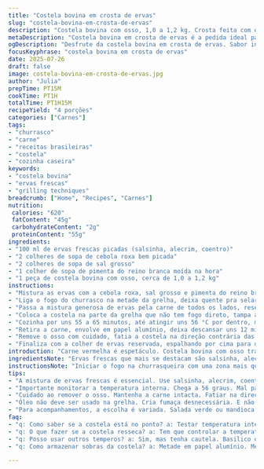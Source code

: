 ```yaml
---
title: "Costela bovina em crosta de ervas"
slug: "costela-bovina-em-crosta-de-ervas"
description: "Costela bovina com osso, 1,0 a 1,2 kg. Crosta feita com ervas frescas: salsinha, alecrim, coentro. Alho substituído por cebola roxa picada. Sal grosso e pimenta do reino branca moída. Cozimento em churrasco comum, meio fogo, 55 a 65 minutos até ponto mal passado, interior 56 °C. Descanso em papel alumínio e corte tradicional após remoção do osso."
metaDescription: "Costela bovina em crosta de ervas é a pedida ideal para uma refeição saborosa e cheia de tradições brasileiras."
ogDescription: "Desfrute da costela bovina em crosta de ervas. Sabor intenso que destaca a carne. Receita perfeita para um churrasco."
focusKeyphrase: "costela bovina em crosta de ervas"
date: 2025-07-26
draft: false
image: costela-bovina-em-crosta-de-ervas.jpg
author: "Julia"
prepTime: PT15M
cookTime: PT1H
totalTime: PT1H15M
recipeYield: "4 porções"
categories: ["Carnes"]
tags:
- "churrasco"
- "carne"
- "receitas brasileiras"
- "costela"
- "cozinha caseira"
keywords:
- "costela bovina"
- "ervas frescas"
- "grilling techniques"
breadcrumb: ["Home", "Recipes", "Carnes"]
nutrition: 
 calories: "620"
 fatContent: "45g"
 carbohydrateContent: "2g"
 proteinContent: "55g"
ingredients:
- "100 ml de ervas frescas picadas (salsinha, alecrim, coentro)"
- "2 colheres de sopa de cebola roxa bem picada"
- "2 colheres de sopa de sal grosso"
- "1 colher de sopa de pimenta do reino branca moída na hora"
- "1 peça de costela bovina com osso, cerca de 1,0 a 1,2 kg"
instructions:
- "Mistura as ervas com a cebola roxa, sal grosso e pimenta do reino branca até formar uma pasta grossa."
- "Liga o fogo do churrasco na metade da grelha, deixa quente pra selar depois."
- "Passa a mistura generosa de ervas pela carne de todos os lados, reserva uma colher pra finalização."
- "Coloca a costela na parte da grelha que não tem fogo direto, tampa a churrasqueira."
- "Cozinha por uns 55 a 65 minutos, até atingir uns 56 °C por dentro, mal passada."
- "Retira a carne, envolve em papel alumínio, deixa descansar uns 12 minutos pra sucos redistribuírem."
- "Remove o osso com cuidado, fatia a costela na direção contrária das fibras."
- "Finaliza com a colher de ervas reservada, espalhando por cima para dar frescor."
introduction: "Carne vermelha é espetáculo. Costela bovina com osso traz sabor, textura, tradição. Crosta de ervas dá aroma intenso, quase perfume. Trocou alho por cebola roxa, porque corta o ardor, traz doçura inesperada. Sal grosso é indispensável, tempero rústico que ressalta carne. Fogo na churrasqueira em dois estágios, um lado alto pra grelhar rápido e outro indireto pra terminar cavando sabor. Descanso sólido, indispensável. Cortar contra a fibra, pra não embolar. Serve bem no corte em fatias generosas, com salada verde, mandioca ou farofa pra equilibrar. Rústico, robusto. Sem mistério, só prática e vontade."
ingredientsNote: "Ervas frescas que mais se destacam são salsinha, alecrim e coentro. Trocar o alho por cebola roxa picadinha muda tudo, equilibra o tempero e evita aquela ardência forte no paladar. O sal grosso precisa ter granulação grande para liberar sabor lentamente durante o cozimento, enquanto a pimenta do reino branca é menos agressiva que a preta, entrega frescor. Costela com osso deve estar em temperatura ambiente antes de temperar, para cozimento uniforme. Marinada não é necessária, o sabor vem da crosta, feita com ingredientes frescos e simples que você encontra em qualquer feira. Sim, cebola roxa no lugar do alho; dá doçura e mais suavidade, valorizando a carne sem exagerar."
instructionsNote: "Iniciar o fogo na churrasqueira com uma zona mais quente e outra sem fogo direto é fundamental para controlar a temperatura e evitar que a costela resseque. Aplicar a crosta de ervas em uma camada espessa garante que os temperos penetrem pouco a pouco durante o cozimento. O tempo de 55 a 65 minutos é uma média, a carne deve ser monitorada com termômetro para atingir cerca de 56 °C para mal passado. Nunca pule o descanso da carne, que deve ser feito em papel alumínio para preservar os sucos e garantir uma textura macia. O corte contra as fibras da carne facilita a mastigação e realça a maciez. Finalizar com o tempero reservado reforça o frescor das ervas, trazendo contraste com o sabor mais intenso da carne."
tips:
- "A mistura de ervas frescas é essencial. Use salsinha, alecrim, coentro. Mistura tudo com sal e cebola roxa. Camada grossa na carne é fundamental. Isso alucina o sabor. Fogo controlado então. Zona quente para selar, outra mais baixa pra cozinhar."
- "Importante monitorar a temperatura interna. Chega a 56 graus. Mal passada. Se não tiver termômetro, pegada da carne serve. Firme porém macia é o ideal. Evitar ressecamento é crucial. Papel alumínio faz a mágica ao final."
- "Cuidado ao remover o osso. Mantenha a carne intacta. Fatiar na direção contrária das fibras só. Isso ajuda na mastigação. Melhor textura no prato. Finalizar com menos erva reservada. Essa dosagem explode frescor."
- "Óleo não deve ser usado na grelha. Cria fumaça desnecessária. E não dá sabor. Se busca variações, experimente limão. Raspas de limão facilitam frescor. Gengibre ralado também pode entrar na mistura."
- "Para acompanhamentos, a escolha é variada. Salada verde ou mandioca frita funciona bem. Farofa também é uma boa. Texturas e sabores devem harmonizar. Vinagrete é clássico e ideal. Contraste de frescor ajuda."
faq:
- "q: Como saber se a costela está no ponto? a: Testar temperatura interna. 56 graus é o ponto ideal. Olhar a cor da carne também ajuda. Carne mal passada deve ser vermelha no centro."
- "q: O que fazer se a costela resseca? a: Tem que controlar a temperatura. Fogo alto muito tempo tem que evitar. Papel alumínio é aliado. Deixar descansar para redistribuir o suco."
- "q: Posso usar outros temperos? a: Sim, mas tenha cautela. Basilico ou manjericão são boas opções. Mas ervas frescas destacam. Vale a pena testar pequenos lotes."
- "q: Como armazenar sobras da costela? a: Metade em papel alumínio. Metade em potes plásticos. Sempre refrigerar. Consumir em até três dias é o ideal."

---
```

